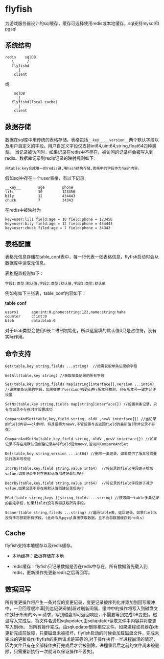# flyfish

为游戏服务器设计的sql缓存，缓存可选择使用redis或本地缓存，sql支持mysql和pgsql


## 系统结构

	redis    sqlDB
	   \      /
	   flyfishd
	      |
        client


或

	    sqlDB
	      |
	   flyfishd(local cache)
	      |
        client



## 数据存储

数据在sql库中用传统的表格存储。表格包括`__key__`,`__version__`两个默认字段以及用户自定义的字段。用户自定义字段仅支持int64,uint64,string,float64四种类型。
当记录被访问时，如果记录在redis中不存在，被访问的记录将会被写入到redis。数据库记录到redis记录的映射规则如下:

	用table:key合成唯一的redis键,用hash结构存储,表格中的字段作为hash内容。


假如sql中存在一个user表格，有以下记录

	__key__        age        phone
	lili           10         123456
	bily           12         434443
	chuck          7          34343

在redis中被映射为

	key=user:lili field:age = 10 field:phone = 123456
	key=user:bily field:age = 12 field:phone = 434443
	key=user:chuck filed:age = 7 field:phone = 34343


## 表格配置

表格元信息存储在table_conf表中，每一行代表一张表格信息，flyfish启动时会从数据库中读取元信息。

表格配置规则如下：

	字段1:类型:默认值,字段2:类型:默认值,字段3:类型:默认值


例如有如下三张表，table_conf内容如下：

__table__    __conf__              	

	users1      age:int:0,phone:string:123,name:string:haha
	counter     c:int:0
	blob        data:blob:0

对于blob类型会使用0长二进制初始化，所以这里填的默认值0只是占位符，没有实际作用。

## 命令支持

	Get(table,key string,fields ...string)  //按需获取单条记录的字段

	GetAll(table,key string) //获取单条记录的所有字段

	Set(table,key string,fields map[string]interface{},version ...int64) //设置单条记录的字段，如果提供了version字段会进行版本号校验，只有版本号一致才允许设置

	SetNx(table,key string,fields map[string]interface{}) //设置单条记录，只有当记录不存在时才设置成功

	CompareAndSet(table,key,field string, oldV ,newV interface{}) //当记录的field内容==oldV时，将其设置为newV,不管设置与否返回field的最新值(除非记录不存在)

	CompareAndSetNx(table,key,field string, oldV ,newV interface{}) //如果记录不存在用默认值创建记录并将field设为newV,否则同CompareAndSet

	Del(table,key string,version ...int64) //删除一条记录，如果提供了版本号需要执行版本号校验

	IncrBy(table,key,field string,value int64)  //将记录的field字段原子增加value,如果记录不存在用默认值创建记录后执行

	DecrBy(table,key,field string,value int64)  //将记录的field字段原子减少value,如果记录不存在用默认值创建记录后执行

	MGet(table string,keys []string,fields ...string) //获取同一table多条记录的指定字段，如果fields没有传将获取所有字段。

	Scaner(table string,fileds ...string) //遍历table表，返回记录，如果fields没有传将获取所有字段。(此命令从pgsql直接获取数据，且不会将数据缓存到redis)



## Cache

flyfish支持本地缓存以及redis缓存。

*	本地缓存：数据存储在本地

*	redis缓存：flyfish只记录数据是否在redis中存在，所有数据首先载入到redis，更新操作先更新redis之后再回写。


## 数据回写
所有变更操作将产生一条对应的变更记录，变更记录被序列化并添加到回写缓冲中，一旦回写缓冲满|到达记录阀值|超过刷新间隔，缓冲中的操作将写入到磁盘文件(对于所有的Sync请求，写到磁盘即可返回响应，不需要等到完成DB变更)。磁盘写入完成后，将文件名通知sqlupdater,由sqlupdater读取文件中内容并将变更写入到db。
当所有操作完成，由sqlupdater删除相应文件。如果进程或机器在db更新完成前故障，只要磁盘未被损坏，flyfish启动的时候会加载磁盘文件，完成未完成的更新操作(flyfish的更新请求是幂等的,对于操作执行一半进程崩溃的情况，因为文件只有在全部操作执行完成后才会被删除，进程重启后之前的文件尚未被删除，只需重新执行一次就可以保证操作不丢失)。








